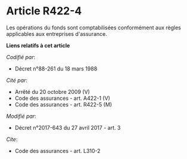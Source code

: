 # Article R422-4

Les opérations du fonds sont comptabilisées conformément aux règles applicables aux entreprises d'assurance.

**Liens relatifs à cet article**

_Codifié par_:

  - Décret n°88-261 du 18 mars 1988

_Cité par_:

  - Arrêté du 20 octobre 2009 (V)
  - Code des assurances - art. A422-1 (V)
  - Code des assurances - art. R422-5 (M)

_Modifié par_:

  - Décret n°2017-643 du 27 avril 2017 - art. 3

_Cite_:

  - Code des assurances - art. L310-2
